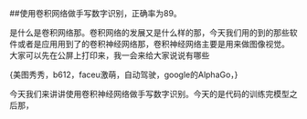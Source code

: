 ##使用卷积网络做手写数字识别，正确率为89。

是什么是卷积网络那。卷积网络的发展又是什么样的那，今天我们用的到的那些软件或者是应用用到了的卷积神经网络那，卷积神经网络主要是用来做图像视觉。 大家可以先在公屏上打印来，我一会来给大家说说有哪些 

{美图秀秀，b612，faceu激萌，自动驾驶，google的AlphaGo，}



今天我们来讲讲使用卷积神经网络做手写数字识别。今天的是代码的训练完模型之后那，